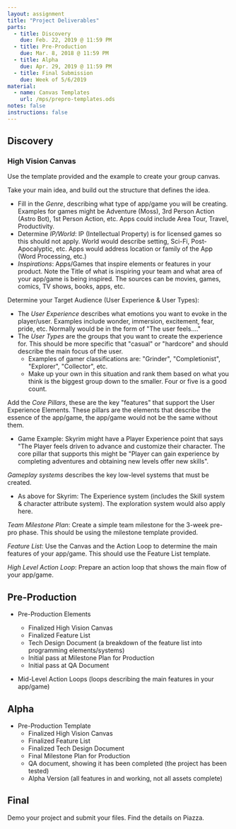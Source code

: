 ```yaml
---
layout: assignment
title: "Project Deliverables"
parts:
  - title: Discovery
    due: Feb. 22, 2019 @ 11:59 PM
  - title: Pre-Production
    due: Mar. 8, 2018 @ 11:59 PM
  - title: Alpha
    due: Apr. 29, 2019 @ 11:59 PM
  - title: Final Submission
    due: Week of 5/6/2019
material:
  - name: Canvas Templates
    url: /mps/prepro-templates.ods
notes: false
instructions: false
---
```


## Discovery

### High Vision Canvas

Use the template provided and the example to create your group canvas.

Take your main idea, and build out the structure that defines the idea.
- Fill in the *Genre*, describing what type of app/game you will be creating. Examples for
games might be Adventure (Moss), 3rd Person Action (Astro Bot), 1st Person Action, etc.
Apps could include Area Tour, Travel, Productivity.
- Determine *IP/World*: IP (Intellectual Property) is for licensed games so this should not apply. World would describe setting, Sci-Fi, Post-Apocalyptic, etc. Apps would address location or family of the App (Word Processing, etc.)
- *Inspirations*: Apps/Games that inspire elements or features in your product. Note the Title of what is inspiring your team and what area of your app/game is being inspired. The sources can be movies, games, comics, TV shows, books, apps, etc.

Determine your Target Audience (User Experience & User Types):
- The *User Experience* describes what emotions you want to evoke in the player/user. Examples include wonder, immersion, excitement, fear, pride, etc. Normally would be in the form of "The user feels...."
- The *User Types* are the groups that you want to create the experience for. This should be more specific that "casual" or "hardcore" and should describe the main focus of the user. 
  - Examples of gamer classifications are: "Grinder", "Completionist", "Explorer", "Collector", etc. 
  - Make up your own in this situation and rank them based on what you think is the biggest group down to the smaller. Four or five is a good count.

Add the *Core Pillars*, these are the key "features" that support the User Experience Elements. These pillars are the elements that describe the essence of the app/game, the app/game would not be the same without them.
- Game Example: Skyrim might have a Player Experience point that says "The Player feels driven to advance and customize their character. The core pillar that supports this might be "Player can gain experience by completing adventures and obtaining new levels offer new
skills". 

*Gameplay systems* describes the key low-level systems that must be created.
- As above for Skyrim: The Experience system (includes the Skill system &
character attribute system). The exploration system would also apply here.

*Team Milestone Plan*: Create a simple team milestone for the 3-week pre-pro phase. This should be using the milestone template provided.

*Feature List*: Use the Canvas and the Action Loop to determine the main features of your app/game. This should use the Feature List template.

*High Level Action Loop*: Prepare an action loop that shows the main flow of your app/game.

## Pre-Production

- Pre-Production Elements
  - Finalized High Vision Canvas
  - Finalized Feature List
  - Tech Design Document (a breakdown of the feature list into programming elements/systems)
  - Initial pass at Milestone Plan for Production
  - Initial pass at QA Document

- Mid-Level Action Loops (loops describing the main features in your app/game)

## Alpha

- Pre-Production Template
  - Finalized High Vision Canvas
  - Finalized Feature List
  - Finalized Tech Design Document
  - Final Milestone Plan for Production
  - QA document, showing it has been completed (the project has been tested)
  - Alpha Version (all features in and working, not all assets complete)

## Final

Demo your project and submit your files. Find the details on Piazza.
